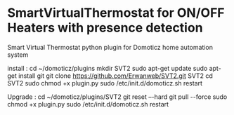 # SmartVirtualThermostat for ON/OFF Heaters with presence detection
Smart Virtual Thermostat python plugin for Domoticz home automation system

install :
cd ~/domoticz/plugins 
mkdir SVT2
sudo apt-get update
sudo apt-get install git
git clone https://github.com/Erwanweb/SVT2.git SVT2
cd SVT2
sudo chmod +x plugin.py
sudo /etc/init.d/domoticz.sh restart

Upgrade :
cd ~/domoticz/plugins/SVT2
git reset –-hard
git pull --force
sudo chmod +x plugin.py
sudo /etc/init.d/domoticz.sh restart
